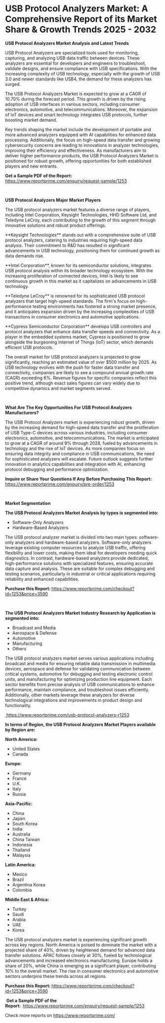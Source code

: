 <p><h1>USB Protocol Analyzers Market: A Comprehensive Report of its Market Share & Growth Trends 2025 - 2032</h1></p><p><strong>USB Protocol Analyzers Market Analysis and Latest Trends</strong></p>
<p><p>USB Protocol Analyzers are specialized tools used for monitoring, capturing, and analyzing USB data traffic between devices. These analyzers are essential for developers and engineers to troubleshoot, validate designs, and ensure compliance with USB specifications. With the increasing complexity of USB technology, especially with the growth of USB 3.0 and newer standards like USB4, the demand for these analyzers has surged.</p><p>The USB Protocol Analyzers Market is expected to grow at a CAGR of 10.70% during the forecast period. This growth is driven by the rising adoption of USB interfaces in various sectors, including consumer electronics, automotive, and telecommunications. Moreover, the expansion of IoT devices and smart technology integrates USB protocols, further boosting market demand.</p><p>Key trends shaping the market include the development of portable and more advanced analyzers equipped with AI capabilities for enhanced data processing. Additionally, the focus on high-speed data transfer and growing cybersecurity concerns are leading to innovations in analyzer technologies, improving their efficiency and effectiveness. As manufacturers aim to deliver higher performance products, the USB Protocol Analyzers Market is positioned for robust growth, offering opportunities for both established players and new entrants.</p></p>
<p><strong>Get a Sample PDF of the Report:&nbsp;</strong> <a href="https://www.reportprime.com/enquiry/request-sample/1253?utm_campaign=3210&utm_medium=2&utm_source=Github&utm_content=ia&utm_term=18032025&utm_id=usb-protocol-analyzers">https://www.reportprime.com/enquiry/request-sample/1253</a></p>
<p>&nbsp;</p>
<p><strong>USB Protocol Analyzers Major Market Players</strong></p>
<p><p>The USB protocol analyzers market features a diverse range of players, including Intel Corporation, Keysight Technologies, HHD Software Ltd, and Teledyne LeCroy, each contributing to the growth of this segment through innovative solutions and robust product offerings.</p><p>**Keysight Technologies** stands out with a comprehensive suite of USB protocol analyzers, catering to industries requiring high-speed data analysis. Their commitment to R&D has resulted in significant advancements in USB technology, positioning them for continued growth as data demands rise.</p><p>**Intel Corporation**, known for its semiconductor solutions, integrates USB protocol analysis within its broader technology ecosystem. With the increasing proliferation of connected devices, Intel is likely to see continuous growth in this market as it capitalizes on advancements in USB technology.</p><p>**Teledyne LeCroy** is renowned for its sophisticated USB protocol analyzers that target high-speed standards. The firm's focus on high-performance testing environments has fostered a strong market presence, and it anticipates expansion driven by the increasing complexities of USB transactions in consumer electronics and automotive applications.</p><p>**Cypress Semiconductor Corporation** develops USB controllers and protocol analyzers that enhance data transfer speeds and connectivity. As a player in the embedded systems market, Cypress is positioned to grow alongside the burgeoning Internet of Things (IoT) sector, which demands efficient USB protocols.</p><p>The overall market for USB protocol analyzers is projected to grow significantly, reaching an estimated value of over $500 million by 2025. As USB technology evolves with the push for faster data transfer and connectivity, companies are likely to see a compound annual growth rate (CAGR) exceeding 6%. Revenue figures for specific companies reflect this positive trend, although exact sales figures can vary widely due to competitive dynamics and market segments served.</p></p>
<p>&nbsp;</p>
<p><strong>What Are The Key Opportunities For USB Protocol Analyzers Manufacturers?</strong></p>
<p><p>The USB Protocol Analyzers market is experiencing robust growth, driven by the increasing demand for high-speed data transfer and the proliferation of USB Type-C devices across various industries, including consumer electronics, automotive, and telecommunications. The market is anticipated to grow at a CAGR of around 9% through 2028, fueled by advancements in technology and the rise of IoT devices. As more companies focus on ensuring data integrity and compliance in USB communications, the need for sophisticated analyzers will escalate. Future outlook suggests further innovation in analytics capabilities and integration with AI, enhancing protocol debugging and performance optimization.</p></p>
<p><strong>Inquire or Share Your Questions If Any Before Purchasing This Report:</strong> <a href="https://www.reportprime.com/enquiry/pre-order/1253?utm_campaign=3210&utm_medium=2&utm_source=Github&utm_content=ia&utm_term=18032025&utm_id=usb-protocol-analyzers">https://www.reportprime.com/enquiry/pre-order/1253</a></p>
<p>&nbsp;</p>
<p><strong>Market Segmentation</strong></p>
<p><strong>The USB Protocol Analyzers Market Analysis by types is segmented into:</strong></p>
<p><ul><li>Software-Only Analyzers</li><li>Hardware-Based Analyzers</li></ul></p>
<p><p>The USB protocol analyzer market is divided into two main types: software-only analyzers and hardware-based analyzers. Software-only analyzers leverage existing computer resources to analyze USB traffic, offering flexibility and lower costs, making them ideal for developers needing quick diagnostics. In contrast, hardware-based analyzers provide dedicated, high-performance solutions with specialized features, ensuring accurate data capture and analysis. These are suitable for complex debugging and testing scenarios, particularly in industrial or critical applications requiring reliability and enhanced capabilities.</p></p>
<p><strong>Purchase this Report:&nbsp;</strong><a href="https://www.reportprime.com/checkout?id=1253&price=3590&utm_campaign=3210&utm_medium=2&utm_source=Github&utm_content=ia&utm_term=18032025&utm_id=usb-protocol-analyzers">https://www.reportprime.com/checkout?id=1253&price=3590</a></p>
<p>&nbsp;</p>
<p><strong>The USB Protocol Analyzers Market Industry Research by Application is segmented into:</strong></p>
<p><ul><li>Broadcast and Media</li><li>Aerospace & Defense</li><li>Automotive</li><li>Manufacturing</li><li>Others</li></ul></p>
<p><p>The USB protocol analyzers market serves various applications including broadcast and media for ensuring reliable data transmission in multimedia devices, aerospace and defense for validating communication between critical systems, automotive for debugging and testing electronic control units, and manufacturing for optimizing production line equipment. Each sector benefits from precise analysis of USB communications to enhance performance, maintain compliance, and troubleshoot issues efficiently. Additionally, other markets leverage these analyzers for diverse technological integrations and improvements in product design and functionality.</p></p>
<p><a href="https://www.reportprime.com/usb-protocol-analyzers-r1253?utm_campaign=3210&utm_medium=2&utm_source=Github&utm_content=ia&utm_term=18032025&utm_id=usb-protocol-analyzers">&nbsp;https://www.reportprime.com/usb-protocol-analyzers-r1253</a></p>
<p><strong>In terms of Region, the USB Protocol Analyzers Market Players available by Region are:</strong></p>
<p>
    <p> <strong> North America: </strong>
        <ul>
            <li>United States</li>
            <li>Canada</li>
        </ul>
        </p> 
    <p> <strong> Europe: </strong>
        <ul>
            <li>Germany</li>
            <li>France</li>
            <li>U.K.</li>
            <li>Italy</li>
            <li>Russia</li>
        </ul>
        </p> 
    <p> <strong> Asia-Pacific: </strong>
        <ul>
            <li>China</li>
            <li>Japan</li>
            <li>South Korea</li>
            <li>India</li>
            <li>Australia</li>
            <li>China Taiwan</li>
            <li>Indonesia</li>
            <li>Thailand</li>
            <li>Malaysia</li>
        </ul>
        </p> 
    <p> <strong> Latin America: </strong>
        <ul>
            <li>Mexico</li>
            <li>Brazil</li>
            <li>Argentina Korea</li>
            <li>Colombia</li>
        </ul>
        </p> 
    <p> <strong> Middle East & Africa: </strong>
        <ul>
            <li>Turkey</li>
            <li>Saudi</li>
            <li>Arabia</li>
            <li>UAE</li>
            <li>Korea</li>
        </ul>
    </p>
    </p>
<p><p>The USB protocol analyzers market is experiencing significant growth across key regions. North America is poised to dominate the market with a projected share of 40%, driven by heightened demand for advanced data transfer solutions. APAC follows closely at 30%, fueled by technological advancements and increased electronics manufacturing. Europe holds a share of 20%, while China is emerging as a significant player, contributing 10% to the overall market. The rise in consumer electronics and automotive sectors underpins these trends across all regions.</p></p>
<p><strong>Purchase this Report: </strong><a href="https://www.reportprime.com/checkout?id=1253&price=3590&utm_campaign=3210&utm_medium=2&utm_source=Github&utm_content=ia&utm_term=18032025&utm_id=usb-protocol-analyzers">https://www.reportprime.com/checkout?id=1253&price=3590</a></p>
<p>&nbsp;<strong>Get a Sample PDF of the Report:&nbsp;&nbsp;</strong><a href="https://www.reportprime.com/enquiry/request-sample/1253?utm_campaign=3210&utm_medium=2&utm_source=Github&utm_content=ia&utm_term=18032025&utm_id=usb-protocol-analyzers">https://www.reportprime.com/enquiry/request-sample/1253</a></p>
<p><strong></strong></p>
<p>Check more reports on <a href="https://www.reportprime.com/?utm_campaign=3210&utm_medium=2&utm_source=Github&utm_content=ia&utm_term=18032025&utm_id=usb-protocol-analyzers">https://www.reportprime.com/</a></p>